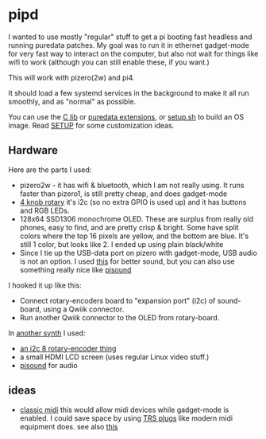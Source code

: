 # pipd

I wanted to use mostly "regular" stuff to get a pi booting fast headless and running puredata patches. My goal was to run it in ethernet gadget-mode for very fast way to interact on the computer, but also not wait for things like wifi to work (although you can still enable these, if you want.)

This will work with pizero(2w) and pi4.

It should load a few systemd services in the background to make it all run smoothly, and as "normal" as possible.

You can use the [C lib](drivers/) or [puredata extensions](extensions), or [setup.sh](setup.sh) to build an OS image. Read [SETUP](SETUP.md) for some customization ideas.

## Hardware

Here are the parts I used:

- pizero2w - it has wifi & bluetooth, which I am not really using. It runs faster than pizero1, is still pretty cheap, and does gadget-mode
- [4 knob rotary](https://www.adafruit.com/product/5752) it's i2c (so no extra GPIO is used up) and it has buttons and RGB LEDs.
- 128x64 SSD1306 monochrome OLED. These are surplus from really old phones, easy to find, and are pretty crisp & bright. Some have split colors where the top 16 pixels are yellow, and the bottom are blue. It's still 1 color, but looks like 2. I ended up using plain black/white
- Since I tie up the USB-data port on pizero with gadget-mode, USB audio is not an option. I used [this](https://www.amazon.com/RASPIAUDIO-Audio-Sound-Ultra-Raspberry/dp/B09JK728MB) for better sound, but you can also use something really nice like [pisound](https://blokas.io/pisound/)

I hooked it up like this:

- Connect rotary-encoders board to "expansion port" (i2c) of sound-board, using a Qwiik connector.
- Run another Qwiik connector to the OLED from rotary-board.

In [another synth](https://github.com/konsumer/bellasynth) I used:

- [an i2c 8 rotary-encoder thing](https://docs.m5stack.com/en/unit/8Encoder)
- a small HDMI LCD screen (uses regular Linux video stuff.)
- [pisound](https://blokas.io/pisound/) for audio

## ideas

- [classic midi](https://youtu.be/RbdNczYovHQ) this would allow midi devices while gadget-mode is enabled. I could save space by using [TRS plugs](https://midi.org/updated-how-to-make-your-own-3-5mm-mini-stereo-trs-to-midi-5-pin-din-cables) like modern midi equipment does. see also [this](https://gist.github.com/CarloCattano/8c01a6dea6ecbb459acd0b6bcd752ea6)
